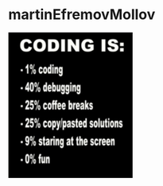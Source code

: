 # martinEfremovMollov

<img src="https://github.com/martinem-uia/fun/blob/main/Screenshot%202021-04-23%20at%2013.31.17.png" alt="pic" width="250"/>
